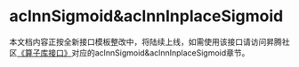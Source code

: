 # aclnnSigmoid&aclnnInplaceSigmoid

本文档内容正按全新接口模板整改中，将陆续上线，如需使用该接口请访问昇腾社区[《算子库接口》](https://hiascend.com/document/redirect/CannCommunityOplist)对应的aclnnSigmoid&aclnnInplaceSigmoid章节。 

